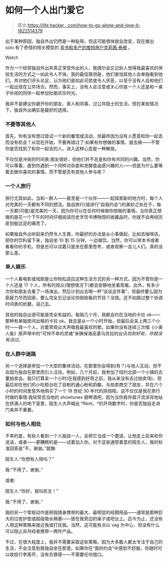 # 如何一个人出门爱它

> 原文:[https://life hacker . com/how-to-go-alone-and-love-it-1822514379](https://lifehacker.com/how-to-go-out-alone-and-love-it-1822514379)

出于某种原因，独自外出仍然是一种耻辱。但这可能很快就会改变，现在推出 solo 有了奇怪的相关模型的 [背书和多产的推特用户克莉茜·泰根](https://moneyish.com/splurge/why-going-on-me-dates-like-chrissy-teigen-does-is-everything/) 。

Watch

作为一个经常独自外出并真正享受外出的人，我偶尔会忘记别人觉得我最喜欢的体验生活的方式之一如此令人不快。我的最佳猜测是，他们害怕其他人会单独看到他们，并对他们评头论足，认为他们是如此可悲或令人厌恶，以至于没有人会和他们一起出现在公共场合。然而，事实上，没有人会注意或关心你是一个人还是和一桌子吵闹的同伴一起参加牡蛎欢乐时光。

我并不是建议你避开你的朋友、家人和同事，过公共隐士的生活，但在某些情况下，独自外出确实是最好的选择。

### 不要等其他人

首先，你有没有想过尝试一个新的餐馆或活动，但最终因为没有人愿意和你一起去而没有机会？从现在开始，不要再错过了:如果有你想做的事情，就去做——不管你是否找到了和你一起去的人。进入这种心态是一种解放。

不仅仅是冲突的时间表:朋友很好，但他们并不总是和你有共同的兴趣。当然，你可以等着，直到你遇到一个同样对杂耍和发酵食品感兴趣的人——但是为什么要等着去做你喜欢的事情，而不管是否有其他人参与呢？

### 一个人旅行

旅行尤其如此。当和一群人——甚至是一个伙伴——一起探索新的地方时，每个人对完美的一天都有不同的想法。独自旅行(或进行“自我约会”)的美妙之处在于，每一天都(可能)是完美的一天，因为你可以在任何时候做你想做的事情。当你真正想做的是花一个下午的时间仔细阅读历史烹饪书博物馆的收藏品时，你就不会再经历皮划艇远足的痛苦了。

如果独自外出听起来仍然令人生畏，你最好的办法是从小事做起，比如去咖啡店，把你的饮料留下来，独自坐 10 到 15 分钟，一边啜饮。当然，你可以带本书或者看看你的手机，但是也可以试着只是坐在那里思考，或者观察一会儿人们。真的没那么差。

### 单人娱乐

一个人看电影或戏剧是让你轻松适应这种生活方式的另一种方式，因为不管你是一个人还是 17 个人，所有的观众(理想情况下)都会安静地坐着观看。此外，有多少次你和朋友去看了一场演出，然后计划出去喝一杯“谈谈这件事”，但最终要么因为筋疲力尽而回家，要么完全忘记谈论你刚刚看的节目？没错。还不如跳过整个协调时间表的折磨，自己去。

其他的独自出游可能是完全有益的。每隔几个月，我都会约在当地的卡拉 ok——那种有单独房间出租的卡拉 ok。我总是从一个小时开始，但最后会呆上两三个小时——我一个人，对着零观众大声唱我最喜欢的歌。如果你没有连续三次唱《小美人鱼》原声带中的“可怜不幸的灵魂”来确保海巫婆乌苏拉的台词*恰到好处，你就没有活过。*

### 在人群中迷路

另一个选择是参加一个大型的集体活动，在那里你会得到(有？)与他人互动，但不会因为独自在那里而引人注目。例如，几个月前，我参加了纽约北部一个小镇的古董拍卖会。我只打算呆一个小时(在我感到好奇之前，我从来没有去过拍卖场)，但最后却在他们的小吃柜台吃了自制的通心粉和奶酪，与拍卖商交了朋友，并在六个小时的时间里意外地购买了一个 19 世纪 30 年代的烘焙柜。这不仅仅是我在旅行时做的事情:我经常去当地的 showtunes 钢琴酒吧，因为当你肩并肩汗流浃背地站在挤满人的地下室里，陌生人大声喊出 *Rent，*的开场数字时，你是否独自走进门来并不重要。

### 如何与他人相处

不幸的是，有些人看到一个人独自一人，会把它当成一个邀请，让他走上前来和你说话，或者——更糟糕的是——试着加入你。对于这些通常善意的陌生人，我的标准回答是“不，谢谢。”就像:

陌生人:“你想有人陪吗？”

我:“不用了，谢谢。”

或者:

陌生人:“你好，我叫凯文！”

我:“不用了，谢谢。”

我的另一个常规动作是把我随身携带的最大、最明显的经期用品——通常是那种巨大的过夜护垫或超级吸水棉塞——放在我旁边的桌子或吧台上。迄今为止，还没有人用这种策略来接近我或打扰我。当然，这可能有点以 vag 为中心，但没有什么可以阻止非月经者携带一两件产品。

不过，在很大程度上，我并不需要采取这些策略，因为大多数人都太专注于自己的生活，不会注意到我独自坐在那里。如果你在“我的约会”中感到不舒服，你随时可以收拾行李离开，没有负罪感——不需要任何借口。